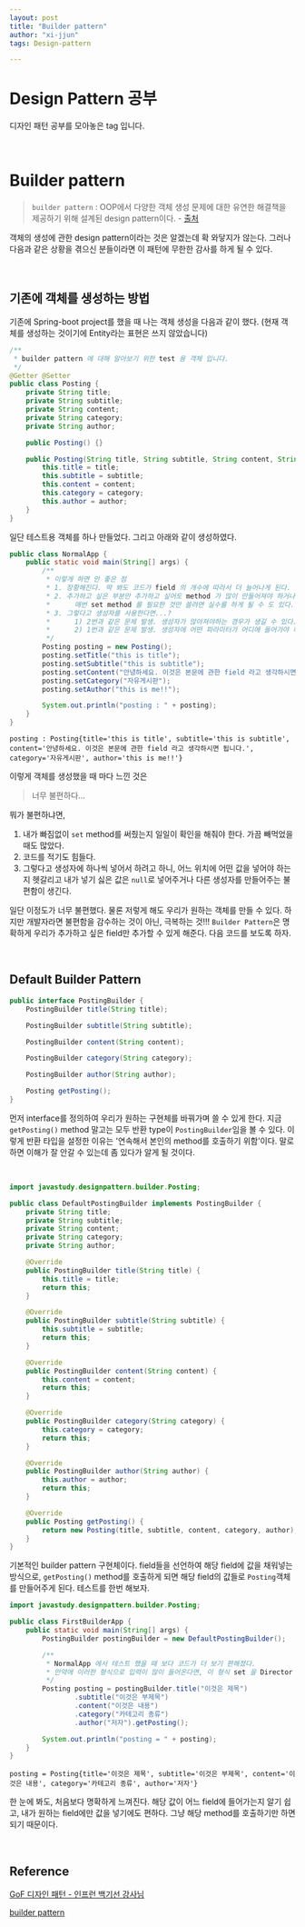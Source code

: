```yaml
---
layout: post
title: "Builder pattern"
author: "xi-jjun"
tags: Design-pattern

---
```


# Design Pattern 공부

디자인 패턴 공부를 모아놓은 tag 입니다.

<br>

# Builder pattern

> `builder pattern` : OOP에서 다양한 객체 생성 문제에 대한 유연한 해결책을 제공하기 위해 설계된 design pattern이다. - [출처](https://en.wikipedia.org/wiki/Builder_pattern)

객체의 생성에 관한 design pattern이라는 것은 알겠는데 확 와닿지가 않는다. 그러나 다음과 같은 상황을 겪으신 분들이라면 이 패턴에 무한한 감사를 하게 될 수 있다. 

<br>

## 기존에 객체를 생성하는 방법

기존에 Spring-boot project를 했을 때 나는 객체 생성을 다음과 같이 했다. (현재 객체를 생성하는 것이기에 Entity라는 표현은 쓰지 않았습니다)

```java
/**
 * builder pattern 에 대해 알아보기 위한 test 용 객체 입니다.
 */
@Getter @Setter
public class Posting {
	private String title;
	private String subtitle;
	private String content;
	private String category;
	private String author;

	public Posting() {}

	public Posting(String title, String subtitle, String content, String category, String author) {
		this.title = title;
		this.subtitle = subtitle;
		this.content = content;
		this.category = category;
		this.author = author;
	}
}
```

일단 테스트용 객체를 하나 만들었다. 그리고 아래와 같이 생성하였다.

```java
public class NormalApp {
	public static void main(String[] args) {
		/**
		 * 이렇게 하면 안 좋은 점
		 * 1. 장황해진다. 딱 봐도 코드가 field 의 개수에 따라서 더 늘어나게 된다.
		 * 2. 추가하고 싶은 부분만 추가하고 싶어도 method 가 많이 만들어져야 하거나,
		 * 		매번 set method 를 필요한 것만 쓸려면 실수를 하게 될 수 도 있다. → 불완전하게 만들어질 수 있다.
		 * 3. 그렇다고 생성자를 사용한다면...?
		 * 		1) 2번과 같은 문제 발생. 생성자가 많아져야하는 경우가 생길 수 있다.
		 * 		2) 1번과 같은 문제 발생. 생성자에 어떤 파라미터가 어디에 들어가야 하는지 알기 힘들다. 장황해진. 따라서 가독성이 떨어진다.
		 */
		Posting posting = new Posting();
		posting.setTitle("this is title");
		posting.setSubtitle("this is subtitle");
		posting.setContent("안녕하세요. 이것은 본문에 관한 field 라고 생각하시면 됩니다.");
		posting.setCategory("자유게시판");
		posting.setAuthor("this is me!!");

		System.out.println("posting : " + posting);
	}
}
```

```console
posting : Posting{title='this is title', subtitle='this is subtitle', content='안녕하세요. 이것은 본문에 관한 field 라고 생각하시면 됩니다.', category='자유게시판', author='this is me!!'}
```

이렇게 객체를 생성했을 때 마다 느낀 것은

> 너무 불편하다...

뭐가 불편하냐면,

1. 내가 빠짐없이 `set` method를 써줬는지 일일이 확인을 해줘야 한다. 가끔 빼먹었을 때도 많았다. 
2. 코드를 적기도 힘들다.
3. 그렇다고 생성자에 하나씩 넣어서 하려고 하니, 어느 위치에 어떤 값을 넣어야 하는지 헷갈리고 내가 넣기 싫은 값은 `null`로 넣어주거나 다른 생성자를 만들어주는 불편함이 생긴다.

일단 이정도가 너무 불편했다. 물론 저렇게 해도 우리가 원하는 객체를 만들 수 있다. 하지만 개발자라면 불편함을 감수하는 것이 아닌, 극복하는 것!!! `Builder Pattern`은 명확하게 우리가 추가하고 싶은 field만 추가할 수 있게 해준다. 다음 코드를 보도록 하자.

<br>

## Default Builder Pattern

```java
public interface PostingBuilder {
	PostingBuilder title(String title);

	PostingBuilder subtitle(String subtitle);

	PostingBuilder content(String content);

	PostingBuilder category(String category);

	PostingBuilder author(String author);

	Posting getPosting();
}
```

먼저 interface를 정의하여 우리가 원하는 구현체를 바꿔가며 쓸 수 있게 한다. 지금 `getPosting()` method 말고는 모두 반환 type이 `PostingBuilder`임을 볼 수 있다. 이렇게 반환 타입을 설정한 이유는 '연속해서 본인의 method를 호출하기 위함'이다. 말로하면 이해가 잘 안갈 수 있는데 좀 있다가 알게 될 것이다.

<br>

```java
import javastudy.designpattern.builder.Posting;

public class DefaultPostingBuilder implements PostingBuilder {
	private String title;
	private String subtitle;
	private String content;
	private String category;
	private String author;

	@Override
	public PostingBuilder title(String title) {
		this.title = title;
		return this;
	}

	@Override
	public PostingBuilder subtitle(String subtitle) {
		this.subtitle = subtitle;
		return this;
	}

	@Override
	public PostingBuilder content(String content) {
		this.content = content;
		return this;
	}

	@Override
	public PostingBuilder category(String category) {
		this.category = category;
		return this;
	}

	@Override
	public PostingBuilder author(String author) {
		this.author = author;
		return this;
	}

	@Override
	public Posting getPosting() {
		return new Posting(title, subtitle, content, category, author);
	}
}
```

기본적인 builder pattern 구현체이다. field들을 선언하여 해당 field에 값을 채워넣는 방식으로, `getPosting()` method를 호출하게 되면 해당 field의 값들로 `Posting`객체를 만들어주게 된다. 테스트를 한번 해보자.

```java
import javastudy.designpattern.builder.Posting;

public class FirstBuilderApp {
	public static void main(String[] args) {
		PostingBuilder postingBuilder = new DefaultPostingBuilder();

		/**
		 * NormalApp 에서 테스트 했을 때 보다 코드가 더 보기 편해졌다.
		 * 만약에 이러한 형식으로 입력이 많이 들어온다면, 이 형식 set 을 Director 에 넣어놓고 사용하면 된다.
		 */
		Posting posting = postingBuilder.title("이것은 제목")
				.subtitle("이것은 부제목")
				.content("이것은 내용")
				.category("카테고리 종류")
				.author("저자").getPosting();

		System.out.println("posting = " + posting);
	}
}
```

```console
posting = Posting{title='이것은 제목', subtitle='이것은 부제목', content='이것은 내용', category='카테고리 종류', author='저자'}
```

한 눈에 봐도, 처음보다 명확하게 느껴진다. 해당 값이 어느 field에 들어가는지 알기 쉽고, 내가 원하는 field에만 값을 넣기에도 편하다. 그냥 해당 method를 호출하기만 하면 되기 때문이다.

<br>

## Reference

[GoF 디자인 패턴 - 인프런 백기선 강사님](https://www.inflearn.com/course/%EB%94%94%EC%9E%90%EC%9D%B8-%ED%8C%A8%ED%84%B4/dashboard)

[builder pattern](https://en.wikipedia.org/wiki/Builder_pattern)

